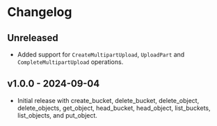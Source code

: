# Changelog

## Unreleased

- Added support for `CreateMultipartUpload`, `UploadPart` and
  `CompleteMultipartUpload` operations.

## v1.0.0 - 2024-09-04

- Initial release with create_bucket, delete_bucket, delete_object,
  delete_objects, get_object, head_bucket, head_object, list_buckets,
  list_objects, and put_object.
